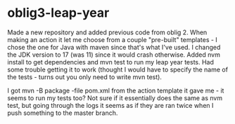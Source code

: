 # oblig3-leap-year

Made a new repository and added previous code from oblig 2.
When making an action it let me choose from a couple "pre-built" templates - I chose the one for Java with maven since that's what I've used. I changed the JDK version to 17 (was 11) since it would crash otherwise. Added nvm install to get dependencies and mvn test to run my leap year tests. Had some trouble getting it to work (thought I would have to specify the name of the tests - turns out you only need to write mvn test).  

I got mvn -B package -file pom.xml from the action template it gave me - it seems to run my tests too? Not sure if it essentially does the same as nvm test, but going through the logs it seems as if they are ran twice when I push something to the master branch. 
